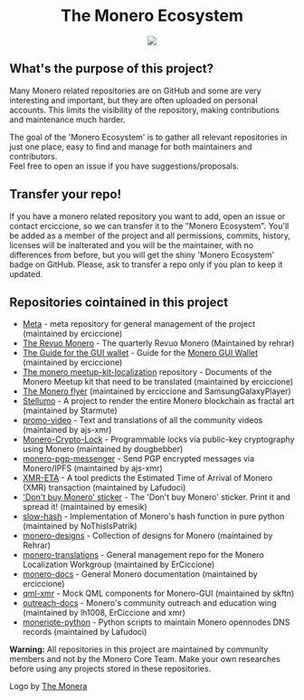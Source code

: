 <h1 align="center">The Monero Ecosystem</h1>
<p align="center"> 
<img src="https://www.themonera.art/wp-content/uploads/2017/09/simple-heart-sticker-monero-white-256.png">
</p>

## What's the purpose of this project?
Many Monero related repositories are on GitHub and some are very interesting and important, but they are often uploaded on personal accounts. This limits the visibility of the repository, making contributions and maintenance much harder.
&nbsp;

The goal of the 'Monero Ecosystem' is to gather all relevant repositories in just one place, easy to find and manage for both maintainers and contributors.    
Feel free to open an issue if you have suggestions/proposals.


## Transfer your repo!
If you have a monero related repository you want to add, open an issue or contact erciccione, so we can transfer it to the "Monero Ecosystem". You'll be added as a member of the project and all permissions, commits, history, licenses will be inalterated and you will be the maintainer, with no differences from before, but you will get the shiny 'Monero Ecosystem' badge on GitHub. Please, ask to transfer a repo only if you plan to keep it updated.

## Repositories cointained in this project

+ [Meta](https://github.com/monero-ecosystem/meta) - meta repository for general management of the project (maintained by erciccione)
+ [The Revuo Monero](https://github.com/monero-ecosystem/Revuo-Monero) - The quarterly Revuo Monero (Maintained by rehrar)
+ [The Guide for the GUI wallet](https://github.com/monero-ecosystem/monero-GUI-guide) - Guide for the [Monero GUI Wallet](https://github.com/monero-project/monero-gui) (maintained by erciccione)
+ [The monero meetup-kit-localization](https://github.com/monero-ecosystem/monero-meetup-kit-localization) repository - Documents of the Monero Meetup kit that need to be translated (maintained by erciccione)
+ [The Monero flyer](https://github.com/monero-ecosystem/Monero-flyer) (maintained by erciccione and SamsungGalaxyPlayer)
+ [Stellumo](https://github.com/monero-ecosystem/Stellumo) -  A project to render the entire Monero blockchain as fractal art (maintained by Starmute)
+ [promo-video](https://github.com/monero-ecosystem/promo-video) - Text and translations of all the community videos (maintained by ajs-xmr)
+ [Monero-Crypto-Lock](https://github.com/monero-ecosystem/Monero-Crypto-Lock) - Programmable locks via public-key cryptography using Monero (maintained by dougbebber)
+ [monero-pgp-messenger](https://github.com/monero-ecosystem/monero-pgp-messenger) - Send PGP encrypted messages via Monero/IPFS (maintained by ajs-xmr)
+ [XMR-ETA](https://github.com/monero-ecosystem/XMR-ETA) -  A tool predicts the Estimated Time of Arrival of Monero (XMR) transaction (maintained by Lafudoci)
+ ['Don't buy Monero' sticker](https://github.com/monero-ecosystem/dont-buy-monero-sticker) - The 'Don't buy Monero' sticker. Print it and spread it! (maintained by emesik)
+ [slow-hash](https://github.com/monero-ecosystem/slow-hash) - Implementation of Monero's hash function in pure python (maintained by NoThisIsPatrik)
+ [monero-designs](https://github.com/monero-ecosystem/monero-designs) - Collection of designs for Monero (maintained by Rehrar)
+ [monero-translations](https://github.com/monero-ecosystem/monero-translations) - General management repo for the Monero Localization Workgroup (maintained by ErCiccione)
+ [monero-docs](https://github.com/monero-ecosystem/monero-docs) - General Monero documentation (maintained by erciccione)
+ [qml-xmr](https://github.com/monero-ecosystem/qml-xmr) -  Mock QML components for Monero-GUI (maintained by skftn)
+ [outreach-docs](https://github.com/monero-ecosystem/outreach-docs) - Monero's community outreach and education wing (maintained by lh1008, ErCiccione and xmr)
+ [moneriote-python](https://github.com/monero-ecosystem/moneriote-python) - Python scripts to maintain Monero opennodes DNS records (maintained by Lafudoci)
&nbsp;

**Warning:** All repositories in this project are maintained by community members and not by the Monero Core Team. Make your own researches before using any projects stored in these repositories.
&nbsp;

Logo by [The Monera](https://www.themonera.art/)

